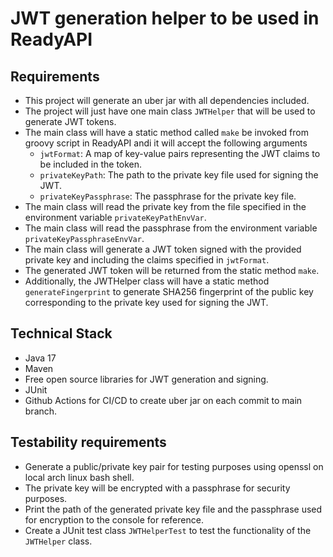 # JWT generation helper to be used in ReadyAPI

## Requirements
- This project will generate an uber jar with all dependencies included.
- The project will just have one main class `JWTHelper` that will be used to generate JWT tokens.
- The main class will have a static method called `make` be invoked from groovy script in ReadyAPI andi it will accept the following arguments
  - `jwtFormat`: A map of key-value pairs representing the JWT claims to be included in the token.
  - `privateKeyPath`: The path to the private key file used for signing the JWT.
  - `privateKeyPassphrase`: The passphrase for the private key file.
- The main class will read the private key from the file specified in the environment variable `privateKeyPathEnvVar`.
- The main class will read the passphrase from the environment variable `privateKeyPassphraseEnvVar`.
- The main class will generate a JWT token signed with the provided private key and including the claims specified in `jwtFormat`.
- The generated JWT token will be returned from the static method `make`.
- Additionally, the JWTHelper class will have a static method `generateFingerprint` to generate SHA256 fingerprint of the public key corresponding to the private key used for signing the JWT.

## Technical Stack
- Java 17
- Maven
- Free open source libraries for JWT generation and signing.
- JUnit
- Github Actions for CI/CD to create uber jar on each commit to main branch.

## Testability requirements
- Generate a public/private key pair for testing purposes using openssl on local arch linux bash shell.
- The private key will be encrypted with a passphrase for security purposes.
- Print the path of the generated private key file and the passphrase used for encryption to the console for reference.
- Create a JUnit test class `JWTHelperTest` to test the functionality of the `JWTHelper` class.